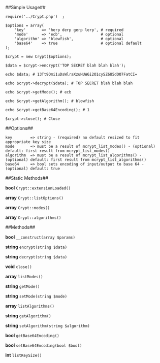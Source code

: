 ##Simple Usage##

    require('../Crypt.php')  ;

    $options = array(
        'key'       => 'herp derp gerp lerp', # required
	    'mode'      => 'ecb',                 # optional
	    'algorithm' => 'blowfish',            # optional
	    'base64'    => true                   # optional default
    );

    $crypt = new Crypt($options);

    $data = $crypt->encrypt('TOP SECRET blah blah blah');

    echo $data; # 13Tt9Omi1uDsWlraXzuHUW6i2O1cySZ6U5dOO7FatCI= 

    echo $crypt->decrypt($data); # TOP SECRET blah blah blah

    echo $crypt->getMode(); # ecb

    echo $crypt->getAlgorithm(); # blowfish

    echo $crypt->getBase64Encoding(); # 1

    $crypt->close(); # Close

##Options##

    key        => string - (required) no default resized to fit appropriate key size
    mode       => must be a result of mcrypt_list_modes() - (optional) default: first result from mcrypt_list_modes()
    algorithm  => must be a result of mcrypt_list_algorithms() - (optional) default: first result from mcrypt_list_algorithms()
    base64     => bool sets encoding of input/output to base 64 - (optional) default: true

##Static Methods##

__bool__ `Crypt::extensionLoaded()`

__array__ `Crypt::listOptions()`

__array__ `Crypt::modes()`

__array__ `Crypt::algorithms()`


##Methods##

__bool__ `__construct(array $params)`
    
__string__ `encrypt(string $data)`
    
__string__ `decrypt(string $data)`

__void__ `close()`

__array__ `listModes()`
    
__string__ `getMode()`

__string__ `setMode(string $mode)`

__array__ `listAlgorithms()`

__string__ `getAlgorithm()`

__string__ `setAlgorithm(string $algorithm)`

__bool__ `getBase64Encoding()`

__bool__ `setBase64Encoding(bool $bool)`

__int__ `listKeySize()`


